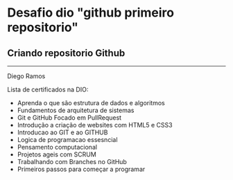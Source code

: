 # Desafio dio "github primeiro repositorio"
## Criando repositorio Github
---
Diego Ramos

Lista de certificados na DIO:
- Aprenda o que são estrutura de dados e algoritmos
- Fundamentos de arquitetura de sistemas
- Git e GitHub Focado em PullRequest
- Introdução a criação de websites com HTML5 e CSS3
- Introducao ao GIT e ao GITHUB
- Logica de programacao essesncial
- Pensamento computacional
- Projetos ageis com SCRUM
- Trabalhando com Branches no GitHub
- Primeiros passos para começar a programar
